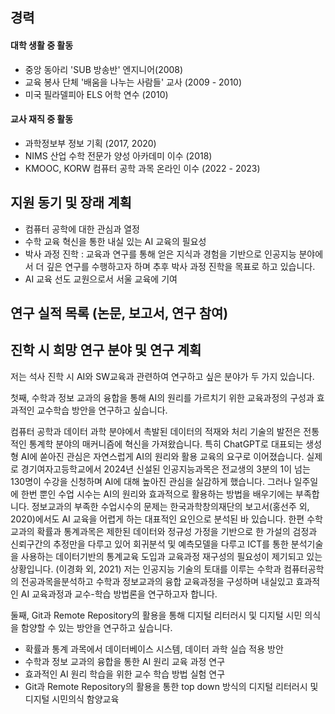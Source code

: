 ## 경력
#### 대학 생활 중 활동
* 중앙 동아리 'SUB 방송반' 엔지니어(2008)
* 교육 봉사 단체 '배움을 나누는 사람들' 교사 (2009 - 2010)
* 미국 필라델피아 ELS 어학 연수 (2010)
#### 교사 재직 중 활동
* 과학정보부 정보 기획 (2017, 2020)
*  NIMS 산업 수학 전문가 양성 아카데미 이수 (2018)
*  KMOOC, KORW 컴퓨터 공학 과목 온라인 이수 (2022 - 2023)

## 지원 동기 및 장래 계획
* 컴퓨터 공학에 대한 관심과 열정
* 수학 교육 혁신을 통한 내실 있는 AI 교육의 필요성
* 박사 과정 진학 : 교육과 연구를 통해 얻은 지식과 경험을 기반으로 인공지능 분야에서 더 깊은 연구를 수행하고자 하며 추후 박사 과정 진학을 목표로 하고 있습니다.
* AI 교육 선도 교원으로서 서울 교육에 기여 

## 연구 실적 목록 (논문, 보고서, 연구 참여)

## 진학 시 희망 연구 분야 및 연구 계획
저는 석사 진학 시 AI와 SW교육과 관련하여 연구하고 싶은 분야가 두 가지 있습니다.

첫째, 수학과 정보 교과의 융합을 통해  AI의 원리를 가르치기 위한 교육과정의 구성과 효과적인 교수학습 방안을 연구하고 싶습니다.

컴퓨터 공학과 데이터 과학 분야에서 촉발된 데이터의 적재와 처리 기술의 발전은 전통적인 통계학 분야의 매커니즘에 혁신을 가져왔습니다. 특히  ChatGPT로 대표되는 생성형 AI에 쏟아진 관심은 자연스럽게 AI의 원리와 활용 교육의 요구로 이어졌습니다. 실제로 경기여자고등학교에서 2024년 신설된 인공지능과목은 전교생의 3분의 1이 넘는 130명이 수강을 신청하며 AI에 대해 높아진 관심을 실감하게 했습니다. 그러나 일주일에 한번 뿐인 수업 시수는 AI의 원리와 효과적으로 활용하는 방법을 배우기에는 부족합니다. 정보교과의 부족한 수업시수의 문제는 한국과학창의재단의 보고서(홍선주 외, 2020)에서도 AI 교육을 어렵게 하는 대표적인 요인으로 분석된 바 있습니다. 한편 수학 교과의 확률과 통계과목은 제한된 데이터와 정규성 가정을 기반으로 한 가설의 검정과 신뢰구간의 추정만을 다루고 있어 회귀분석 및 예측모델을 다루고 ICT를 통한 분석기술을 사용하는 데이터기반의 통계교육 도입과 교육과정 재구성의 필요성이 제기되고 있는 상황입니다. (이경화 외, 2021) 저는 인공지능 기술의 토대를 이루는 수학과 컴퓨터공학의 전공과목을분석하고 수학과 정보교과의 융합 교육과정을 구성하며 내실있고 효과적인 AI 교육과정과 교수-학습 방법론을 연구하고자 합니다. 

둘째, Git과 Remote Repository의 활용을 통해 디지털 리터러시 및 디지털 시민 의식을 함양할 수 있는 방안을  연구하고 싶습니다.
* 확률과 통계 과목에서 데이터베이스 시스템, 데이터 과학 실습 적용 방안
* 수학과 정보 교과의 융합을 통한  AI 원리 교육 과정 연구
* 효과적인  AI 원리 학습을 위한 교수 학습 방법 실험 연구
* Git과 Remote Repository의 활용을 통한 top down 방식의 디지털 리터러시 및 디지털 시민의식 함양교육